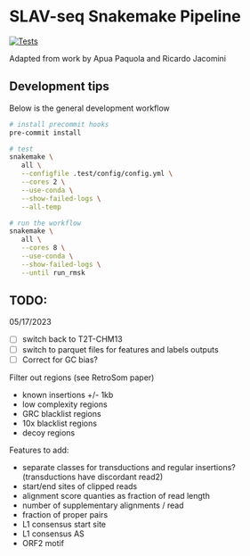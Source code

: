 # SLAV-seq Snakemake Pipeline

[![Tests](https://github.com/mikecuoco/sz_slavseq/actions/workflows/main.yml/badge.svg)](https://github.com/mikecuoco/sz_slavseq/actions/workflows/main.yml)

Adapted from work by Apua Paquola and Ricardo Jacomini

## Development tips

Below is the general development workflow

```bash
# install precommit hooks
pre-commit install

# test
snakemake \
   all \
   --configfile .test/config/config.yml \
   --cores 2 \
   --use-conda \
   --show-failed-logs \
   --all-temp

# run the workflow
snakemake \
   all \
   --cores 8 \
   --use-conda \
   --show-failed-logs \
   --until run_rmsk
```

## TODO:

05/17/2023

- [ ] switch back to T2T-CHM13
- [ ] switch to parquet files for features and labels outputs
- [ ] Correct for GC bias?

Filter out regions (see RetroSom paper)

- known insertions +/- 1kb
- low complexity regions
- GRC blacklist regions
- 10x blacklist regions
- decoy regions

Features to add:

- separate classes for transductions and regular insertions? (transductions have discordant read2)
- start/end sites of clipped reads
- alignment score quanties as fraction of read length
- number of supplementary alignments / read
- fraction of proper pairs
- L1 consensus start site
- L1 consensus AS
- ORF2 motif
